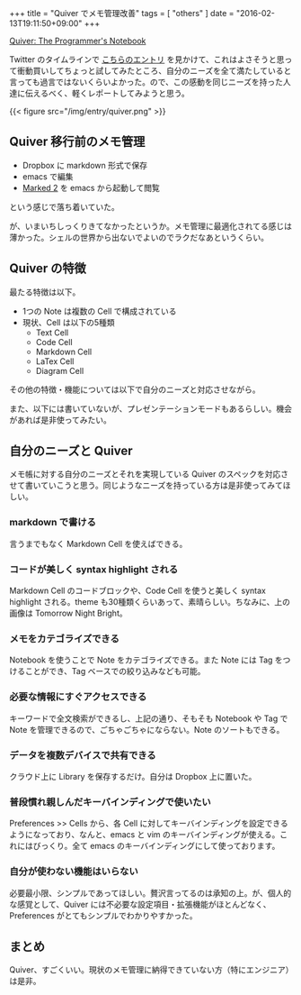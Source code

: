 +++
title = "Quiver でメモ管理改善"
tags = [ "others" ]
date = "2016-02-13T19:11:50+09:00"
+++

[Quiver: The Programmer's Notebook](https://itunes.apple.com/jp/app/quiver-programmers-notebook/id866773894?mt=12)

Twitter のタイムラインで [こちらのエントリ](http://namaraii.com/archives/39626) を見かけて、これはよさそうと思って衝動買いしてちょっと試してみたところ、自分のニーズを全て満たしていると言っても過言ではないくらいよかった。ので、この感動を同じニーズを持った人達に伝えるべく、軽くレポートしてみようと思う。

<!--more-->

{{< figure src="/img/entry/quiver.png" >}}

## Quiver 移行前のメモ管理

- Dropbox に markdown 形式で保存
- emacs で編集
- [Marked 2](http://marked2app.com) を emacs から起動して閲覧

という感じで落ち着いていた。

が、いまいちしっくりきてなかったというか。メモ管理に最適化されてる感じは薄かった。シェルの世界から出ないでよいのでラクだなあというくらい。

## Quiver の特徴

最たる特徴は以下。

- 1つの Note は複数の Cell で構成されている
- 現状、Cell は以下の5種類
  - Text Cell
  - Code Cell
  - Markdown Cell
  - LaTex Cell
  - Diagram Cell

その他の特徴・機能については以下で自分のニーズと対応させながら。

また、以下には書いていないが、プレゼンテーションモードもあるらしい。機会があれば是非使ってみたい。

## 自分のニーズと Quiver

メモ帳に対する自分のニーズとそれを実現している Quiver のスペックを対応させて書いていこうと思う。同じようなニーズを持っている方は是非使ってみてほしい。

### markdown で書ける

言うまでもなく Markdown Cell を使えばできる。

### コードが美しく syntax highlight される

Markdown Cell のコードブロックや、Code Cell を使うと美しく syntax highlight される。theme も30種類くらいあって、素晴らしい。ちなみに、上の画像は Tomorrow Night Bright。

### メモをカテゴライズできる

Notebook を使うことで Note をカテゴライズできる。また Note には Tag をつけることができ、Tag ベースでの絞り込みなども可能。

### 必要な情報にすぐアクセスできる

キーワードで全文検索ができるし、上記の通り、そもそも Notebook や Tag で Note を管理できるので、ごちゃごちゃにならない。Note のソートもできる。

### データを複数デバイスで共有できる

クラウド上に Library を保存するだけ。自分は Dropbox 上に置いた。

### 普段慣れ親しんだキーバインディングで使いたい

Preferences >> Cells から、各 Cell に対してキーバインディングを設定できるようになっており、なんと、emacs と vim のキーバインディングが使える。これにはびっくり。全て emacs のキーバインディングにして使っております。

### 自分が使わない機能はいらない

必要最小限、シンプルであってほしい。贅沢言ってるのは承知の上。が、個人的な感覚として、Quiver には不必要な設定項目・拡張機能がほとんどなく、Preferences がとてもシンプルでわかりやすかった。

## まとめ

Quiver、すごくいい。現状のメモ管理に納得できていない方（特にエンジニア）は是非。
